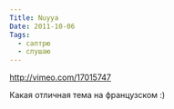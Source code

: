 ```yaml
---
Title: Nuyya
Date: 2011-10-06
Tags:
  - саптрю
  - слушаю
---
```


http://vimeo.com/17015747

Какая отличная тема на французском :)